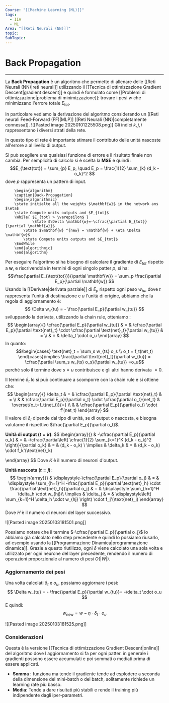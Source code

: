 ```yaml
---
Course: "[[Machine Learning (ML)]]"
tags:
  - IIA
  - ML
Area: "[[Reti Neurali (NN)]]"
topic: 
SubTopic:
---
```

# Back Propagation
---
La __Back Propagation__ è un algoritmo che permette di allenare delle [[Reti Neurali (NN)|reti neurali]] utilizzando il [[Tecnica di ottimizzazione Gradient Descent|gradient descent]] e quindi è formulato come [[Problemi di ottimizzazione|problema di minimizzazione]]: trovare i pesi $w$ che minimizzano l'errore totale $E_{\text{tot}}$. 


In particolare vediamo la derivazione del algoritmo considerando un [[Reti neurali Feed-Forward (FF)|MLP]]  [[Reti Neurali (NN)|completamente connessa]]. 
![[Pasted image 20250101225508.png]]
Gli indici $k, j, i$ rappresentano i diversi strati della rete.

In questo tipo di rete è importante stimare il contributo delle unità nascoste all'errore a al livello di output.  


Si può scegliere una qualsiasi funzione di errore e il risultato finale non cambia. Per semplicità di calcolo si è scelta la __MSE__ e quindi : $$E_{\text{tot}} = \sum_{p} E_p, \quad E_p = \frac{1}{2} \sum_{k} (d_k - o_k)^2
$$
dove $p$ rappresenta un pattern di input.
```pseudo
	\begin{algorithm}
	\caption{Back-Propagation}
	\begin{algorithmic}
	\state initialte all the weights $\mathbf{w}$ in the network ans $\eta$
	\state Compute units outputs and $E_{tot}$
	\While{ $E_{tot} > \varepsilon$ } 
			\State $\Delta \mathbf{w}=-\cfrac{\partial E_{tot}}{\partial \mathbf{w}}$ 
		\State $\mathbf{w} ^{new} = \mathbf{w} + \eta \Delta \mathbf{w}$
		\state Compute units outputs and $E_{tot}$
    \EndWhile
	\end{algorithmic}
	\end{algorithm}
```

Per eseguire l'algoritmo si ha bisogno di calcolare il gradiente di $E_{tot}$ rispetto a $\mathbf{w}$, e riscrivendola in termini di ogni singolo patter $p$, si ha: $$\frac{\partial E_{\text{tot}}}{\partial \mathbf{w}} = \sum_p \frac{\partial E_p}{\partial \mathbf{w}} $$Usando la [[Derivate|derivata parziale]] di $E_p$ rispetto ogni peso  $w_{tu}$, dove $t$ rappresenta l'unità di destinazione e $u$  l'unità di origine, abbiamo che la regola di aggiornamento è:
$$ \Delta w_{tu} = - \frac{\partial E_p}{\partial w_{tu}} $$sviluppando la derivata, utilizzando la chain rule, otteniamo :$$ \begin{array}{}
\cfrac{\partial E_p}{\partial w_{tu}}  & = &  \cfrac{\partial E_p}{\partial \text{net}_t} \cdot \cfrac{\partial \text{net}_t}{\partial w_{tu}}  & = \\
 & = &  \delta_t \cdot o_u
\end{array}
$$ In quanto: $$\begin{cases}
\text{net}_t = \sum_s w_{ts} o_s \\
o_t = f_t(net_t)
\end{cases}\implies \frac{\partial \text{net}_t}{\partial w_{tu}} = \cfrac{\partial \sum_s w_{ts} o_s}{\partial w_{tu}} =o_u$$perché solo il termine dove  $s=u$ contribuisce e gli altri hanno derivata $=0$.


Il termine $\delta_t$ lo si può continuare a scomporre con la chain rule e si ottiene che: $$  \begin{array}{}
  \delta_t  & = &  \cfrac{\partial E_p}{\partial \text{net}_t} &  =   \\ 
  &  & \cfrac{\partial E_p}{\partial o_t} \cdot \cfrac{\partial o_t}{net_t}  &  \overset{o_t=f_t(net_t)}{=}   \\ 
  &  & \cfrac{\partial E_p}{\partial o_t} \cdot f'(net_t)
\end{array}
 $$Il valore di $\delta_t$ dipende dal tipo di unità, se di output o nascosta, e bisogna valutarne il rispettivo $\frac{\partial E_p}{\partial o_t}$.
 
 __Unità di output ($t = k$)__: $$ 
\begin{array}{}
 & -\cfrac{\partial E_p}{\partial o_k}  & = &  -\cfrac{\partial\left( \cfrac{1}{2} \sum_{k=1}^K (d_k - o_k)^2 \right)}{\partial o_k}  & =  & (d_k - o_k) \\
  \implies &    \delta_k  & =    &   (d_k - o_k) \cdot f_k'(\text{net}_k)
 
\end{array}
$$
Dove $K$ è il numero di neuroni d'output. 

__Unità nascosta ($t = j$)__: $$
\begin{array}{}
 & \displaystyle-\cfrac{\partial E_p}{\partial o_j} & = & \displaystyle  \sum_{h=1}^H -\frac{\partial E_p}{\partial \text{net}_h} \cdot \frac{\partial \text{net}_h}{\partial o_j}  & = &  \displaystyle \sum_{h=1}^H \delta_h \cdot w_{hj}\\
 \implies &  \delta_j & = &  \displaystyle\left( \sum_{k=1}^H \delta_h \cdot w_{hj} \right) \cdot f_j'(\text{net}_j)
\end{array}
$$Dove $H$ è il numero di neuroni del layer successivo.


![[Pasted image 20250103181501.png]]

Possiamo notare che il termine $-\cfrac{\partial E_p}{\partial o_j}$ lo abbiamo già calcolato nello step precedente e quindi lo possiamo riusarlo, ad esempio usando la [[Programmazione Dinamica|programmazione dinamica]]. 
Grazie a questo riutilizzo, ogni $\delta$ viene calcolato una sola volta e utilizzato per ogni neurone del layer precedente, rendendo il numero di operazioni proporzionale al numero di pesi $O(|W|)$.
 
### Aggiornamento dei pesi 
Una volta calcolati $\delta_t$ e  $o_u$, possiamo aggiornare i pesi: $$ \Delta w_{tu} = - \frac{\partial E_p}{\partial w_{tu}}= -\delta_t \cdot o_u $$ E quindi: $$ w_{\text{new}} = w - \eta \cdot \delta_t \cdot o_u $$

![[Pasted image 20250103181525.png]]

### Considerazioni
Questa è la versione [[Tecnica di ottimizzazione Gradient Descent|online]] del algoritmo dove l aggiornamento si fa per ogni patter. 
in generale i gradienti possono essere accumulati e poi sommati o mediati prima di essere applicati.
- __Somma__ : funziona ma tende il gradiente tende ad esplodere a seconda della dimensione del mini-batch o del batch, solitamente  richiede un learning rate più basso.
- __Media__: Tende a dare risultati più stabili e rende il training più indipendente dagli iper-parametri.